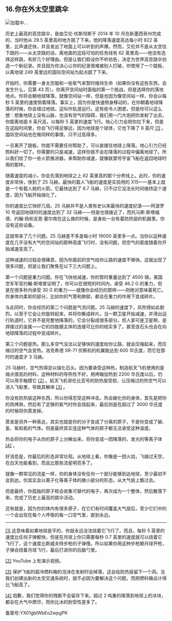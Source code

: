 ## 16.你在外太空里跳伞
![](https://pic3.zhimg.com/v2-8cec1a0c8f366e8b98c5a3362aadea56_r.webp)加载中...

历史上最高的高空跳伞，是由艾伦·优斯坦斯于 2014 年 10 月在新墨西哥州完成的，当时他从 29.5 英里高的地方跳了下来。他的降落速度高达每小时 822 英里，比声速还快，并且发出了地面上可以听到的声爆。然而，艾伦并不是从太空往下跳的——从太空跳的话，离地面的这段可怕的任务线有 62 英里高——他没有选择这样跳，有好几个好理由。但是让我们假设你不听劝告，决定为世界高空跳伞创造一个新纪录。并且因为你决心让你的纪录很难被别人打破，你使用了一个跳板，以离地球 249 英里远的国际空间站为起点跳了下来。



开始时，你需要一身太空服和一些氧气来暂时维持生命（如果你没有这些东西，会发生什么，见第 43 页）。你离开空间站时面临的第一个挑战，将是选择你的落地地点。你将会朝地球降落，就像空间站一样，但是也因为像空间站一样，你会以每秒 5 英里的速度侧着降落。事实上，因为你是快速侧身移动的，在你朝着地球降落的时候，你会错过地球。这叫作轨道运行。这有些令人困惑，但是你可以这么想：想象地球上没有山脉，也没有空气的阻碍，我们用一门大炮把你发射了出去，你距离地面 6 英尺高，以每秒 5 英里的速度飞行。地心引力会把你拉下来，但是在这段时间里，你会飞行得足够远，因为地球是个球体，它也下降了 6 英尺
  [[1]](#zhu1) 。国际空间站也在做同样的事情，只不过高得多。



一旦离开了跳板，你就不需要任何帮助了，可以直接往地球上降落。地心引力已经照料好一切了。你需要的只是减速，这样你就不会在降落的过程中偏离地球了。所以我们给了你一些火箭推进器，来帮助你减速，就像联盟号宇宙飞船在返回地球时用的那样。



随着速度的减小，你会先落到地球之上 62 英里高的那个分界线上。此时，你的速度非常快，快到了 25 马赫。最快的载人飞船的速度是实验用的 X15——基本上就是一个有载人舱的火箭。它最快达到了 6.7 马赫，只不过它没法长时间维持这个速度，因为飞船开始熔化了。



你的速度比它快好几倍。25 马赫并不是人类有史以来最快的速度纪录——阿波罗 10 号返回地球时的速度达到了 32 马赫——但是也很接近了，而托马斯·斯塔福德、约翰·扬和吉恩·塞尔南在这么做的时候，是身处一台有着防热层的机器里。你没有这些设备。



这就带来了几个问题。25 马赫差不多是每小时 19000 英里多一点。当你以这种速度在几乎没有大气的空间站的那种高度飞行时，没有问题，但空气的密度随着你开始减速变高了。



这种减速的过程会很痛苦，因为你面前的空气给你让路的速度不够快。这就出现了很多问题，但是让我们聚焦在以下三大问题上。



第一个问题是重力问题。你在飞快地减速，你的暂时重量达到了 4500 磅。美国空军军官约翰·斯塔普证明了，你可以在很短的时间内，承受 46.2 G 的重力，但是在很多秒内承受 30 G 的重力——就像你会经历的那样——则绝对意味着死亡。你身体内柔软的部分，比如你的气管和肺部，都会在重力的作用下变成碎片。



与此同时，你会经历的第二个问题是气流问题。25 马赫的速度下，风吹得如此剧烈，以至于它会让你旋转起来，并将你撕成碎片。当一颗卫星开始减速，并滑出运行轨道时，它并不是完整地降落的，它会分裂成很多部分。但人家可是卫星啊，是焊接过的金属——它的四肢跟主体的连接可比你的结实多了。甚至连石头也会在向地球降落的过程中变成碎片。



第三个问题是热。那么多空气没法以足够快的速度给你让路，就会压缩起来，而压缩过的空气会变热。洛克希德 SR-71 侦察机的机翼能达到 600 华氏度，而它在那时的速度才 3 马赫。



25 马赫时，空气热得足以熔化石头。因为要承受这种热，制造航天飞机使用的是熔点很高的材料，这种材料的导热性不好，用烤箱加热到 2200 华氏度以后，仍可以用手触摸它
  [[2]](#zhu2) 。航天飞机哥伦比亚号的防热层受损，让压缩过的热空气可以进入飞船里，导致其解体
  [[3]](#zhu3) 。



你没有防热层这种东西，所以你得忍受这种冲击。热会碳化你的身体，首先是把你的肉烤熟，然后有了足够的氧气时你会烧起来，最后则是在超过了 3000 华氏度的时候将你蒸发掉。



蒸发是另外一种表达，其实也就是你的分子变成了分离的原子，于是你变成了碳、氢、氧和氮的气体。但是最终其实连这种气体的原子都无法承受这种温度。



热会将你的电子从你的原子上分解出来，将你变成一团降落的、发光的等离子体
  [[4]](#zhu4) 。



好消息是，你最后的形态非常壮观。从地球上看，你像是一团火焰，飞越过天空，在白天也能看到，而且比那些流星明亮多了。



就像一颗常见的流星一样，你的身体没有任何一个部分能够到达地球，至少最初不会到达。你其实会以离子化等离子体的微小部分的形态，从大气层上飘过去。



但是最终，你孤独的原子核会收集可替代的电子，再次成为一个整体，然后散落下来，完成了历史上最高的跳伞活动。



还有就是，因为你的体内有很多原子，在它们有时间覆盖大气层后，至少它们中的一个会出现在每个人呼吸的每一口空气里，直到永远。





---


[[1]](#zw1) 这意味着如果地球是平的，你就永远没法绕着它飞行了。而且，每秒 5 英里的速度比任何子弹都快，但是在月球上你只需要每秒 0.7 英里的速度就可以绕着它飞行了，这个速度比斯威夫特步枪的子弹慢。所以如果你用这种步枪朝月球开枪，子弹会绕着月球飞行，最后打进你的后脑勺里。



[[2]](#zw2) YouTube 上有演示视频。



[[3]](#zw3) 保护飞船的超冷燃料箱的泡沫在发射时会掉落，这会给防热层留下一个洞。当我们创建出新的太空交通系统时，就不必因为要解决这个问题，而把燃料箱设计得比飞船高了。



[[4]](#zw4) 抱歉，我们觉得你的残骸不会留存下来。超过 2 吨重的降落到地球上的冰块，都会在大气中燃尽，而你比冰的耐受性差多了。



备案号:YX01gblWbEo2wpgPK

